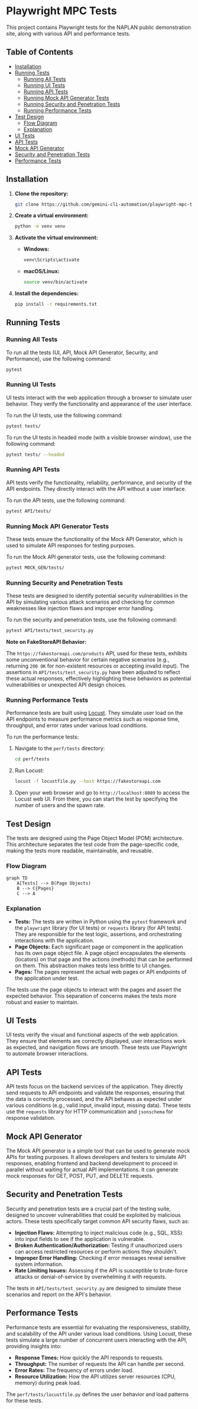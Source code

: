 # Playwright MPC Tests

This project contains Playwright tests for the NAPLAN public demonstration site, along with various API and performance tests.

## Table of Contents

*   [Installation](#installation)
*   [Running Tests](#running-tests)
    *   [Running All Tests](#running-all-tests)
    *   [Running UI Tests](#running-ui-tests)
    *   [Running API Tests](#running-api-tests)
    *   [Running Mock API Generator Tests](#running-mock-api-generator-tests)
    *   [Running Security and Penetration Tests](#running-security-and-penetration-tests)
    *   [Running Performance Tests](#running-performance-tests)
*   [Test Design](#test-design)
    *   [Flow Diagram](#flow-diagram)
    *   [Explanation](#explanation)
*   [UI Tests](#ui-tests)
*   [API Tests](#api-tests)
*   [Mock API Generator](#mock-api-generator)
*   [Security and Penetration Tests](#security-and-penetration-tests)
*   [Performance Tests](#performance-tests)

## Installation

1.  **Clone the repository:**
    ```bash
    git clone https://github.com/gemini-cli-automation/playwright-mpc-tests.git
    ```

2.  **Create a virtual environment:**
    ```bash
    python -m venv venv
    ```

3.  **Activate the virtual environment:**
    -   **Windows:**
        ```bash
        venv\Scripts\activate
        ```
    -   **macOS/Linux:**
        ```bash
        source venv/bin/activate
        ```

4.  **Install the dependencies:**
    ```bash
    pip install -r requirements.txt
    ```

## Running Tests

### Running All Tests

To run all the tests (UI, API, Mock API Generator, Security, and Performance), use the following command:

```bash
pytest
```

### Running UI Tests

UI tests interact with the web application through a browser to simulate user behavior. They verify the functionality and appearance of the user interface.

To run the UI tests, use the following command:

```bash
pytest tests/
```

To run the UI tests in headed mode (with a visible browser window), use the following command:

```bash
pytest tests/ --headed
```

### Running API Tests

API tests verify the functionality, reliability, performance, and security of the API endpoints. They directly interact with the API without a user interface.

To run the API tests, use the following command:

```bash
pytest API/tests/
```

### Running Mock API Generator Tests

These tests ensure the functionality of the Mock API Generator, which is used to simulate API responses for testing purposes.

To run the Mock API generator tests, use the following command:

```bash
pytest MOCK_GEN/tests/
```

### Running Security and Penetration Tests

These tests are designed to identify potential security vulnerabilities in the API by simulating various attack scenarios and checking for common weaknesses like injection flaws and improper error handling.

To run the security and penetration tests, use the following command:

```bash
pytest API/tests/test_security.py
```

**Note on FakeStoreAPI Behavior:**

The `https://fakestoreapi.com/products` API, used for these tests, exhibits some unconventional behavior for certain negative scenarios (e.g., returning `200 OK` for non-existent resources or accepting invalid input). The assertions in `API/tests/test_security.py` have been adjusted to reflect these actual responses, effectively highlighting these behaviors as potential vulnerabilities or unexpected API design choices.

### Running Performance Tests

Performance tests are built using [Locust](https://locust.io/). They simulate user load on the API endpoints to measure performance metrics such as response time, throughput, and error rates under various load conditions.

To run the performance tests:

1.  Navigate to the `perf/tests` directory:
    ```bash
    cd perf/tests
    ```

2.  Run Locust:
    ```bash
    locust -f locustfile.py --host https://fakestoreapi.com
    ```

3.  Open your web browser and go to `http://localhost:8089` to access the Locust web UI. From there, you can start the test by specifying the number of users and the spawn rate.

## Test Design

The tests are designed using the Page Object Model (POM) architecture. This architecture separates the test code from the page-specific code, making the tests more readable, maintainable, and reusable.

### Flow Diagram

```mermaid
graph TD
    A[Tests] --> B(Page Objects)
    B --> C{Pages}
    C --> A
```

### Explanation

-   **Tests:** The tests are written in Python using the `pytest` framework and the `playwright` library (for UI tests) or `requests` library (for API tests). They are responsible for the test logic, assertions, and orchestrating interactions with the application.
-   **Page Objects:** Each significant page or component in the application has its own page object file. A page object encapsulates the elements (locators) on that page and the actions (methods) that can be performed on them. This abstraction makes tests less brittle to UI changes.
-   **Pages:** The pages represent the actual web pages or API endpoints of the application under test.

The tests use the page objects to interact with the pages and assert the expected behavior. This separation of concerns makes the tests more robust and easier to maintain.

## UI Tests

UI tests verify the visual and functional aspects of the web application. They ensure that elements are correctly displayed, user interactions work as expected, and navigation flows are smooth. These tests use Playwright to automate browser interactions.

## API Tests

API tests focus on the backend services of the application. They directly send requests to API endpoints and validate the responses, ensuring that the data is correctly processed, and the API behaves as expected under various conditions (e.g., valid input, invalid input, missing data). These tests use the `requests` library for HTTP communication and `jsonschema` for response validation.

## Mock API Generator

The Mock API generator is a simple tool that can be used to generate mock APIs for testing purposes. It allows developers and testers to simulate API responses, enabling frontend and backend development to proceed in parallel without waiting for actual API implementations. It can generate mock responses for GET, POST, PUT, and DELETE requests.

## Security and Penetration Tests

Security and penetration tests are a crucial part of the testing suite, designed to uncover vulnerabilities that could be exploited by malicious actors. These tests specifically target common API security flaws, such as:

*   **Injection Flaws:** Attempting to inject malicious code (e.g., SQL, XSS) into input fields to see if the application is vulnerable.
*   **Broken Authentication/Authorization:** Testing if unauthorized users can access restricted resources or perform actions they shouldn't.
*   **Improper Error Handling:** Checking if error messages reveal sensitive system information.
*   **Rate Limiting Issues:** Assessing if the API is susceptible to brute-force attacks or denial-of-service by overwhelming it with requests.

The tests in `API/tests/test_security.py` are designed to simulate these scenarios and report on the API's behavior.

## Performance Tests

Performance tests are essential for evaluating the responsiveness, stability, and scalability of the API under various load conditions. Using Locust, these tests simulate a large number of concurrent users interacting with the API, providing insights into:

*   **Response Times:** How quickly the API responds to requests.
*   **Throughput:** The number of requests the API can handle per second.
*   **Error Rates:** The frequency of errors under load.
*   **Resource Utilization:** How the API utilizes server resources (CPU, memory) during peak load.

The `perf/tests/locustfile.py` defines the user behavior and load patterns for these tests.